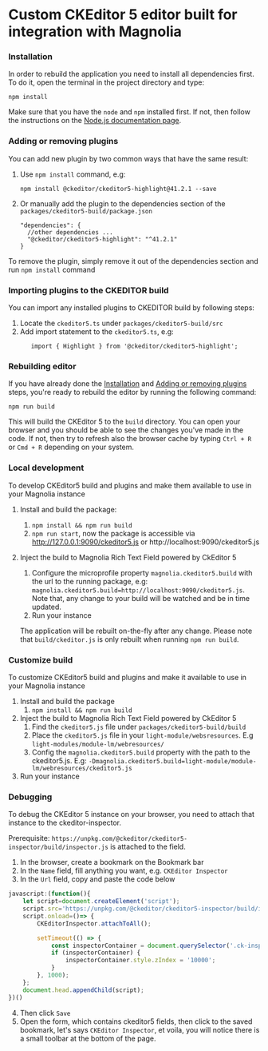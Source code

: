 # Custom CKEditor 5 editor built for integration with Magnolia

### Installation

In order to rebuild the application you need to install all dependencies first. To do it, open the terminal in the project directory and type:

```
npm install
```

Make sure that you have the `node` and `npm` installed first. If not, then follow the instructions on the [Node.js documentation page](https://nodejs.org/en/).

### Adding or removing plugins

You can add new plugin by two common ways that have the same result:
1. Use `npm install` command, e.g:

	`npm install @ckeditor/ckeditor5-highlight@41.2.1 --save`
2. Or manually add the plugin to the dependencies section of the `packages/ckeditor5-build/package.json`
    ```
   "dependencies": {
      //other dependencies ...
      "@ckeditor/ckeditor5-highlight": "^41.2.1"
   }
    ```
To remove the plugin, simply remove it out of the dependencies section and run `npm install` command

### Importing plugins to the CKEDITOR build
You can import any installed plugins to CKEDITOR build by following steps:
1. Locate the `ckeditor5.ts` under `packages/ckeditor5-build/src`
2. Add import statement to the `ckeditor5.ts`, e.g:
   ```
	  import { Highlight } from '@ckeditor/ckeditor5-highlight';
   ```

### Rebuilding editor

If you have already done the [Installation](#installation) and [Adding or removing plugins](#adding-or-removing-plugins) steps, you're ready to rebuild the editor by running the following command:

```
npm run build
```

This will build the CKEditor 5 to the `build` directory. You can open your browser and you should be able to see the changes you've made in the code. If not, then try to refresh also the browser cache by typing `Ctrl + R` or `Cmd + R` depending on your system.

### Local development

To develop CKEditor5 build and plugins and make them available to use in your Magnolia instance

1. Install and build the package:
   1. `npm install && npm run build`
   2. `npm run start`, now the package is accessible via http://127.0.0.1:9090/ckeditor5.js or http://localhost:9090/ckeditor5.js
2. Inject the build to Magnolia Rich Text Field powered by CkEditor 5
   1. Configure the microprofile property `magnolia.ckeditor5.build` with the url to the running package, e.g: `magnolia.ckeditor5.build=http://localhost:9090/ckeditor5.js`. Note that, any change to your build will be watched and be in time updated.
   2. Run your instance

   The application will be rebuilt on-the-fly after any change.  Please note that `build/ckeditor.js` is only rebuilt when running `npm run build`.

### Customize build
To customize CKEditor5 build and plugins and make it available to use in your Magnolia instance

1. Install and build the package
   1. `npm install && npm run build`
2. Inject the build to Magnolia Rich Text Field powered by CkEditor 5
   1. Find the `ckeditor5.js` file under `packages/ckeditor5-build/build`
   2. Place the `ckeditor5.js` file in your `light-module/websresources`. E.g `light-modules/module-lm/webresources/`
   3. Config the `magnolia.ckeditor5.build` property with the path to the ckeditor5.js. E.g: `-Dmagnolia.ckeditor5.build=light-module/module-lm/webresources/ckeditor5.js`
3. Run your instance

### Debugging
To debug the CKEditor 5 instance on your browser, you need to attach that instance to the ckeditor-inspector.

Prerequisite: ```https://unpkg.com/@ckeditor/ckeditor5-inspector/build/inspector.js``` is attached to the field.

1. In the browser, create a bookmark on the Bookmark bar
2. In the ```Name``` field, fill anything you want, e.g. ```CKEditor Inspector```
3. In the ```Url``` field, copy and paste the code below
```javascript
javascript:(function(){
    let script=document.createElement('script');
    script.src='https://unpkg.com/@ckeditor/ckeditor5-inspector/build/inspector.js';
    script.onload=()=> {
        CKEditorInspector.attachToAll();

        setTimeout(() => {
            const inspectorContainer = document.querySelector('.ck-inspector');
            if (inspectorContainer) {
                inspectorContainer.style.zIndex = '10000';
            }
        }, 1000);
    };
    document.head.appendChild(script);
})()
```
4. Then click ```Save```
5. Open the form, which contains ckeditor5 fields, then click to the saved bookmark, let's says ```CKEditor Inspector```, et voila, you will notice there is a small toolbar at the bottom of the page.


